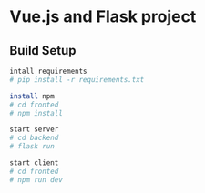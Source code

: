 # Vue.js and Flask project

## Build Setup

``` bash
intall requirements 
# pip install -r requirements.txt

install npm
# cd fronted
# npm install

start server
# cd backend
# flask run

start client
# cd fronted
# npm run dev
```